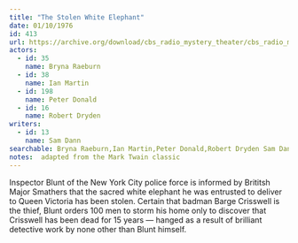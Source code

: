 ```yaml
---
title: "The Stolen White Elephant"
date: 01/10/1976
id: 413
url: https://archive.org/download/cbs_radio_mystery_theater/cbs_radio_mystery_theater-0401-0450.zip/cbs_radio_mystery_theater-0401-0450%2Fcbsrmt_0413_the_stolen_white_elephant.mp3
actors:  
  - id: 35
    name: Bryna Raeburn  
  - id: 38
    name: Ian Martin  
  - id: 198
    name: Peter Donald  
  - id: 16
    name: Robert Dryden
writers:  
  - id: 13
    name: Sam Dann
searchable: Bryna Raeburn,Ian Martin,Peter Donald,Robert Dryden Sam Dann
notes:  adapted from the Mark Twain classic
---
```

Inspector Blunt of the New York City police force is informed by Brititsh Major Smathers that the sacred white elephant he was entrusted to deliver to Queen Victoria has been stolen. Certain that badman Barge Crisswell is the thief, Blunt orders 100 men to storm his home only to discover that Crisswell has been dead for 15 years — hanged as a result of brilliant detective work by none other than Blunt himself.